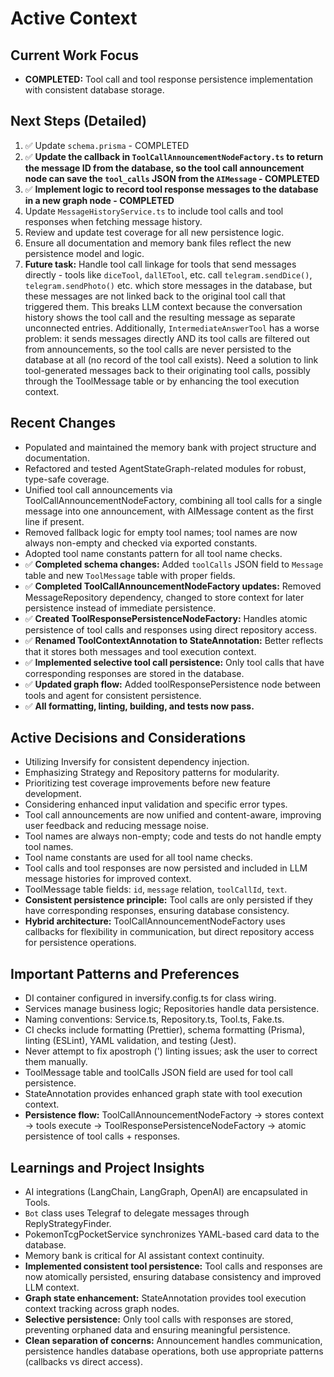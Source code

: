 # Active Context

## Current Work Focus
- **COMPLETED:** Tool call and tool response persistence implementation with consistent database storage.

## Next Steps (Detailed)
1. ✅ Update `schema.prisma` - COMPLETED
2. ✅ **Update the callback in `ToolCallAnnouncementNodeFactory.ts` to return the message ID from the database, so the tool call announcement node can save the `tool_calls` JSON from the `AIMessage` - COMPLETED**
3. ✅ **Implement logic to record tool response messages to the database in a new graph node - COMPLETED**
4. Update `MessageHistoryService.ts` to include tool calls and tool responses when fetching message history.
5. Review and update test coverage for all new persistence logic.
6. Ensure all documentation and memory bank files reflect the new persistence model and logic.
7. **Future task:** Handle tool call linkage for tools that send messages directly - tools like `diceTool`, `dallETool`, etc. call `telegram.sendDice()`, `telegram.sendPhoto()` etc. which store messages in the database, but these messages are not linked back to the original tool call that triggered them. This breaks LLM context because the conversation history shows the tool call and the resulting message as separate unconnected entries. Additionally, `IntermediateAnswerTool` has a worse problem: it sends messages directly AND its tool calls are filtered out from announcements, so the tool calls are never persisted to the database at all (no record of the tool call exists). Need a solution to link tool-generated messages back to their originating tool calls, possibly through the ToolMessage table or by enhancing the tool execution context.

## Recent Changes
- Populated and maintained the memory bank with project structure and documentation.
- Refactored and tested AgentStateGraph-related modules for robust, type-safe coverage.
- Unified tool call announcements via ToolCallAnnouncementNodeFactory, combining all tool calls for a single message into one announcement, with AIMessage content as the first line if present.
- Removed fallback logic for empty tool names; tool names are now always non-empty and checked via exported constants.
- Adopted tool name constants pattern for all tool name checks.
- ✅ **Completed schema changes:** Added `toolCalls` JSON field to `Message` table and new `ToolMessage` table with proper fields.
- ✅ **Completed ToolCallAnnouncementNodeFactory updates:** Removed MessageRepository dependency, changed to store context for later persistence instead of immediate persistence.
- ✅ **Created ToolResponsePersistenceNodeFactory:** Handles atomic persistence of tool calls and responses using direct repository access.
- ✅ **Renamed ToolContextAnnotation to StateAnnotation:** Better reflects that it stores both messages and tool execution context.
- ✅ **Implemented selective tool call persistence:** Only tool calls that have corresponding responses are stored in the database.
- ✅ **Updated graph flow:** Added toolResponsePersistence node between tools and agent for consistent persistence.
- ✅ **All formatting, linting, building, and tests now pass.**

## Active Decisions and Considerations
- Utilizing Inversify for consistent dependency injection.
- Emphasizing Strategy and Repository patterns for modularity.
- Prioritizing test coverage improvements before new feature development.
- Considering enhanced input validation and specific error types.
- Tool call announcements are now unified and content-aware, improving user feedback and reducing message noise.
- Tool names are always non-empty; code and tests do not handle empty tool names.
- Tool name constants are used for all tool name checks.
- Tool calls and tool responses are now persisted and included in LLM message histories for improved context.
- ToolMessage table fields: `id`, `message` relation, `toolCallId`, `text`.
- **Consistent persistence principle:** Tool calls are only persisted if they have corresponding responses, ensuring database consistency.
- **Hybrid architecture:** ToolCallAnnouncementNodeFactory uses callbacks for flexibility in communication, but direct repository access for persistence operations.

## Important Patterns and Preferences
- DI container configured in inversify.config.ts for class wiring.
- Services manage business logic; Repositories handle data persistence.
- Naming conventions: Service.ts, Repository.ts, Tool.ts, Fake.ts.
- CI checks include formatting (Prettier), schema formatting (Prisma), linting (ESLint), YAML validation, and testing (Jest).
- Never attempt to fix apostroph (') linting issues; ask the user to correct them manually.
- ToolMessage table and toolCalls JSON field are used for tool call persistence.
- StateAnnotation provides enhanced graph state with tool execution context.
- **Persistence flow:** ToolCallAnnouncementNodeFactory → stores context → tools execute → ToolResponsePersistenceNodeFactory → atomic persistence of tool calls + responses.

## Learnings and Project Insights
- AI integrations (LangChain, LangGraph, OpenAI) are encapsulated in Tools.
- `Bot` class uses Telegraf to delegate messages through ReplyStrategyFinder.
- PokemonTcgPocketService synchronizes YAML-based card data to the database.
- Memory bank is critical for AI assistant context continuity.
- **Implemented consistent tool persistence:** Tool calls and responses are now atomically persisted, ensuring database consistency and improved LLM context.
- **Graph state enhancement:** StateAnnotation provides tool execution context tracking across graph nodes.
- **Selective persistence:** Only tool calls with responses are stored, preventing orphaned data and ensuring meaningful persistence.
- **Clean separation of concerns:** Announcement handles communication, persistence handles database operations, both use appropriate patterns (callbacks vs direct access). 